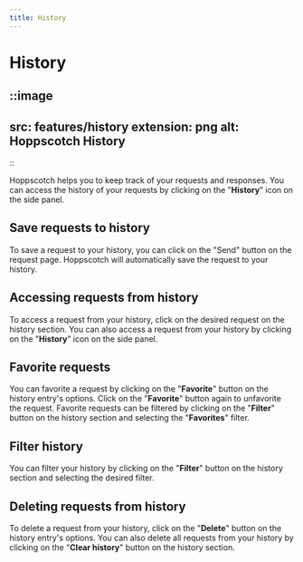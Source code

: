 ```yaml
---
title: History
---
```


# History

::image
---
src: features/history
extension: png
alt: Hoppscotch History
---
::

Hoppscotch helps you to keep track of your requests and responses. You can access the history of your requests by clicking on the "**History**" icon on the side panel.

## Save requests to history

To save a request to your history, you can click on the "Send" button on the request page. Hoppscotch will automatically save the request to your history.

## Accessing requests from history

To access a request from your history, click on the desired request on the history section. You can also access a request from your history by clicking on the "**History**" icon on the side panel.

## Favorite requests

You can favorite a request by clicking on the "**Favorite**" button on the history entry's options. Click on the "**Favorite**" button again to unfavorite the request. Favorite requests can be filtered by clicking on the "**Filter**" button on the history section and selecting the "**Favorites**" filter.

## Filter history

You can filter your history by clicking on the "**Filter**" button on the history section and selecting the desired filter.

## Deleting requests from history

To delete a request from your history, click on the "**Delete**" button on the history entry's options. You can also delete all requests from your history by clicking on the "**Clear history**" button on the history section.
